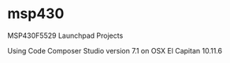 # msp430
MSP430F5529 Launchpad Projects

Using Code Composer Studio version 7.1 on OSX El Capitan 10.11.6
